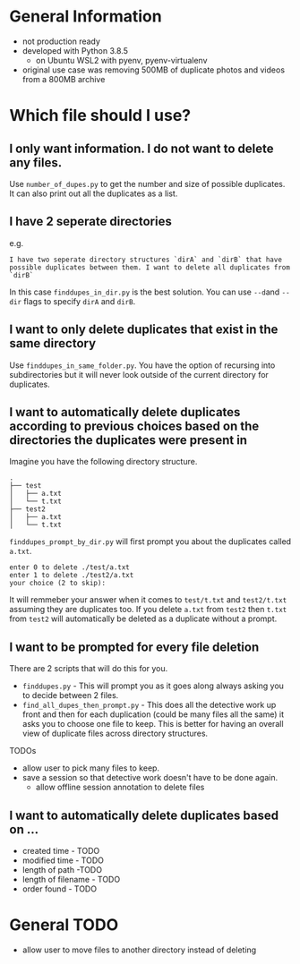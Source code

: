 # General Information

- not production ready
- developed with Python 3.8.5
    - on Ubuntu WSL2 with pyenv, pyenv-virtualenv
- original use case was removing 500MB of duplicate photos and videos from a 800MB archive

# Which file should I use?


## I only want information. I do not want to delete any files.

Use `number_of_dupes.py` to get the number and size of possible duplicates. It can also print out all the duplicates as a list.


## I have 2 seperate directories

e.g.
    
    I have two seperate directory structures `dirA` and `dirB` that have possible duplicates between them. I want to delete all duplicates from `dirB`

In this case `finddupes_in_dir.py` is the best solution. You can use `--d`and `--dir` flags to specify `dirA` and `dirB`.


## I want to only delete duplicates that exist in the same directory

Use `finddupes_in_same_folder.py`. You have the option of recursing into subdirectories but it will never look outside of the current directory for duplicates.


## I want to automatically delete duplicates according to previous choices based on the directories the duplicates were present in

Imagine you have the following directory structure.

```
.
├── test
│   ├── a.txt
│   └── t.txt
├── test2
│   ├── a.txt
│   └── t.txt
```

`finddupes_prompt_by_dir.py` will first prompt you about the duplicates called `a.txt`. 

```
enter 0 to delete ./test/a.txt
enter 1 to delete ./test2/a.txt
your choice (2 to skip):
```

It will remmeber your answer when it comes to `test/t.txt` and `test2/t.txt` assuming they are duplicates too. If you delete `a.txt` from `test2` then `t.txt` from `test2` will automatically be deleted as a duplicate without a prompt.


## I want to be prompted for every file deletion

There are 2 scripts that will do this for you.

* `finddupes.py` - This will prompt you as it goes along always asking you to decide between 2 files.
* `find_all_dupes_then_prompt.py` - This does all the detective work up front and then for each duplication (could be many files all the same) it asks you to choose one file to keep. This is better for having an overall view of duplicate files across directory structures.

TODOs 

- allow user to pick many files to keep.
- save a session so that detective work doesn't have to be done again.
    - allow offline session annotation to delete files


## I want to automatically delete duplicates based on ...

- created time - TODO
- modified time - TODO
- length of path -TODO
- length of filename - TODO
- order found - TODO


# General TODO

- allow user to move files to another directory instead of deleting
